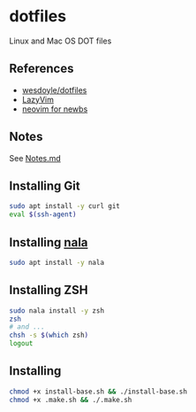 # dotfiles

Linux and Mac OS DOT files

## References

* [wesdoyle/dotfiles](https://github.com/wesdoyle/dotfiles.git)
* [LazyVim](https://www.lazyvim.org/)
* [neovim for newbs](https://github.com/cpow/neovim-for-newbs.git)

## Notes

See [Notes.md](./Notes.md)

## Installing Git

```bash
sudo apt install -y curl git
eval $(ssh-agent)
```

## Installing [nala](https://github.com/volitank/nala)

```bash
sudo apt install -y nala
```

## Installing ZSH

```bash
sudo nala install -y zsh
zsh
# and ...
chsh -s $(which zsh)
logout
```

## Installing

```bash
chmod +x install-base.sh && ./install-base.sh
chmod +x .make.sh && ./.make.sh
```
